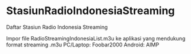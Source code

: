 # StasiunRadioIndonesiaStreaming
Daftar Stasiun Radio Indonesia Streaming

Impor file RadioStreamingIndonesiaList.m3u ke aplikasi yang mendukung format streaming .m3u
PC/Laptop: Foobar2000
Android: AIMP
